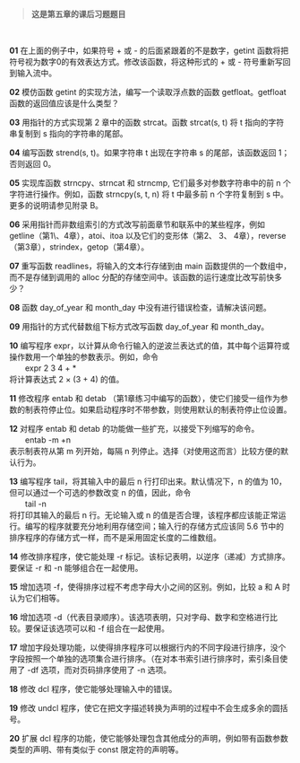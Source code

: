 > **这是第五章的课后习题题目**

<br />

**01** 在上面的例子中，如果符号 + 或 - 的后面紧跟着的不是数字，getint 函数将把符号视为数字0的有效表达方式。修改该函数，将这种形式的 + 或 - 符号重新写回到输入流中。

**02** 模仿函数 getint 的实现方法，编写一个读取浮点数的函数 getfloat。getfloat 函数的返回值应该是什么类型？

**03** 用指针的方式实现第 2 章中的函数 strcat。函数 strcat(s, t) 将 t 指向的字符串复制到 s 指向的字符串的尾部。

**04** 编写函数 strend(s, t)。如果字符串 t 出现在字符串 s 的尾部，该函数返回 1；否则返回 0。

**05** 实现库函数 strncpy、strncat 和 strncmp, 它们最多对参数字符串中的前 n 个字符进行操作。例如，函数 strncpy(s, t, n) 将 t 中最多前 n 个字符复制到 s 中。更多的说明请参见附录 B。

**06** 采用指针而非数组索引的方式改写前面章节和联系中的某些程序，例如 getline（第1\、4章），atoi、itoa 以及它们的变形体（第2、 3、 4章），reverse（第3章），strindex，getop（第4章）。

**07** 重写函数 readlines，将输入的文本行存储到由 main 函数提供的一个数组中，而不是存储到调用的 alloc 分配的存储空间中。该函数的运行速度比改写前快多少？

**08** 函数 day\_of\_year 和 month\_day 中没有进行错误检查，请解决该问题。

**09** 用指针的方式代替数组下标方式改写函数 day\_of\_year 和 month\_day。

**10** 编写程序 expr，以计算从命令行输入的逆波兰表达式的值，其中每个运算符或操作数用一个单独的参数表示。例如，命令 <br />
　　expr 2 3 4 + * <br />
将计算表达式 2 × (3 + 4) 的值。

**11** 修改程序 entab 和 detab （第1章练习中编写的函数），使它们接受一组作为参数的制表符停止位。如果启动程序时不带参数，则使用默认的制表符停止位设置。

**12** 对程序 entab 和 detab 的功能做一些扩充，以接受下列缩写的命令。<br />
　　entab -m +n <br />
表示制表符从第 m 列开始，每隔 n 列停止。选择（对使用这而言）比较方便的默认行为。

**13** 编写程序 tail，将其输入中的最后 n 行打印出来。默认情况下，n 的值为 10，但可以通过一个可选的参数改变 n 的值，因此，命令 <br />
　　tail -n <br />
将打印其输入的最后 n 行。无论输入或 n 的值是否合理，该程序都应该能正常运行。编写的程序就要充分地利用存储空间；输入行的存储方式应该同 5.6 节中的排序程序的存储方式一样，而不是采用固定长度的二维数组。

**14** 修改排序程序，使它能处理 -r 标记。该标记表明，以逆序（递减）方式排序。要保证 -r 和 -n 能够组合在一起使用。

**15** 增加选项 -f，使得排序过程不考虑字母大小之间的区别。例如，比较 a 和 A 时认为它们相等。

**16** 增加选项 -d（代表目录顺序）。该选项表明，只对字母、数字和空格进行比较。要保证该选项可以和 -f 组合在一起使用。

**17** 增加字段处理功能，以使得排序程序可以根据行内的不同字段进行排序，没个字段按照一个单独的选项集合进行排序。（在对本书索引进行排序时，索引条目使用了 -df 选项，而对页码排序使用了 -n 选项。

**18** 修改 dcl 程序，使它能够处理输入中的错误。

**19** 修改 undcl 程序，使它在把文字描述转换为声明的过程中不会生成多余的圆括号。

**20** 扩展 dcl 程序的功能，使它能够处理包含其他成分的声明，例如带有函数参数类型的声明、带有类似于 const 限定符的声明等。

